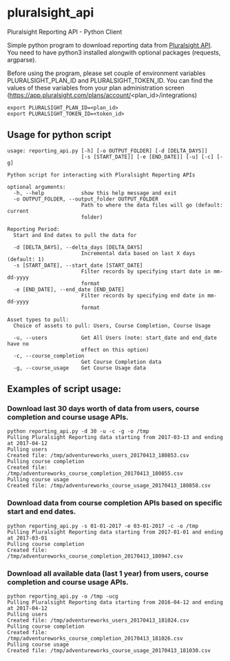 # pluralsight_api
Pluralsight Reporting API - Python Client

Simple python program to download reporting data from [Pluralsight API](https://app.pluralsight.com/plans/api/reports/docs). You need to have python3 installed alongwith optional packages (requests, argparse). 

Before using the program, please set couple of environment variables PLURALSIGHT_PLAN_ID and PLURALSIGHT_TOKEN_ID. You can find the values of these variables from your plan administration screen (https://app.pluralsight.com/plans/account/<plan_id>/integrations)

```/bin/bash
export PLURALSIGHT_PLAN_ID=<plan_id>
export PLURALSIGHT_TOKEN_ID=<token_id>
```

## Usage for python script

```
usage: reporting_api.py [-h] [-o OUTPUT_FOLDER] [-d [DELTA_DAYS]]
                        [-s [START_DATE]] [-e [END_DATE]] [-u] [-c] [-g]

Python script for interacting with Pluralsight Reporting APIs

optional arguments:
  -h, --help            show this help message and exit
  -o OUTPUT_FOLDER, --output_folder OUTPUT_FOLDER
                        Path to where the data files will go (default: current
                        folder)

Reporting Period:
  Start and End dates to pull the data for

  -d [DELTA_DAYS], --delta_days [DELTA_DAYS]
                        Incremental data based on last X days (default: 1)
  -s [START_DATE], --start_date [START_DATE]
                        Filter records by specifying start date in mm-dd-yyyy
                        format
  -e [END_DATE], --end_date [END_DATE]
                        Filter records by specifying end date in mm-dd-yyyy
                        format

Asset types to pull:
  Choice of assets to pull: Users, Course Completion, Course Usage

  -u, --users           Get All Users (note: start_date and end_date have no
                        effect on this option)
  -c, --course_completion
                        Get Course Completion data
  -g, --course_usage    Get Course Usage data
```

## Examples of script usage:
### Download last 30 days worth of data from users, course completion and course usage APIs.

```
python reporting_api.py -d 30 -u -c -g -o /tmp
Pulling Pluralsight Reporting data starting from 2017-03-13 and ending at 2017-04-12
Pulling users
Created file: /tmp/adventureworks_users_20170413_180853.csv
Pulling course completion
Created file: /tmp/adventureworks_course_completion_20170413_180855.csv
Pulling course usage
Created file: /tmp/adventureworks_course_usage_20170413_180858.csv
```

### Download data from course completion APIs based on specific start and end dates.

```
python reporting_api.py -s 01-01-2017 -e 03-01-2017 -c -o /tmp
Pulling Pluralsight Reporting data starting from 2017-01-01 and ending at 2017-03-01
Pulling course completion
Created file: /tmp/adventureworks_course_completion_20170413_180947.csv
```

### Download all available data (last 1 year) from users, course completion and course usage APIs.
```
python reporting_api.py -o /tmp -ucg
Pulling Pluralsight Reporting data starting from 2016-04-12 and ending at 2017-04-12
Pulling users
Created file: /tmp/adventureworks_users_20170413_181024.csv
Pulling course completion
Created file: /tmp/adventureworks_course_completion_20170413_181026.csv
Pulling course usage
Created file: /tmp/adventureworks_course_usage_20170413_181030.csv
```
